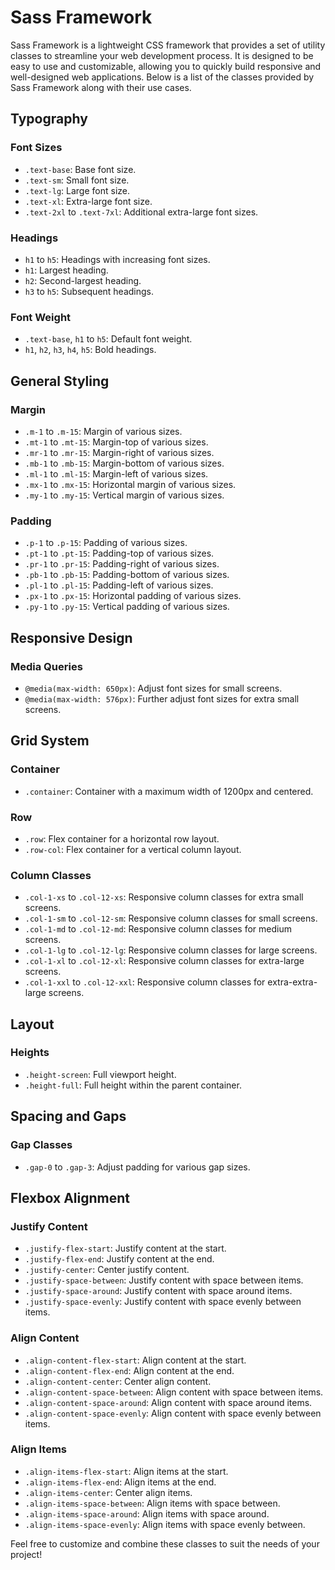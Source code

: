 # Sass Framework

Sass Framework is a lightweight CSS framework that provides a set of utility classes to streamline your web development process. It is designed to be easy to use and customizable, allowing you to quickly build responsive and well-designed web applications. Below is a list of the classes provided by Sass Framework along with their use cases.

## Typography

### Font Sizes
- `.text-base`: Base font size.
- `.text-sm`: Small font size.
- `.text-lg`: Large font size.
- `.text-xl`: Extra-large font size.
- `.text-2xl` to `.text-7xl`: Additional extra-large font sizes.

### Headings
- `h1` to `h5`: Headings with increasing font sizes.
- `h1`: Largest heading.
- `h2`: Second-largest heading.
- `h3` to `h5`: Subsequent headings.

### Font Weight
- `.text-base`, `h1` to `h5`: Default font weight.
- `h1`, `h2`, `h3`, `h4`, `h5`: Bold headings.

## General Styling

### Margin
- `.m-1` to `.m-15`: Margin of various sizes.
- `.mt-1` to `.mt-15`: Margin-top of various sizes.
- `.mr-1` to `.mr-15`: Margin-right of various sizes.
- `.mb-1` to `.mb-15`: Margin-bottom of various sizes.
- `.ml-1` to `.ml-15`: Margin-left of various sizes.
- `.mx-1` to `.mx-15`: Horizontal margin of various sizes.
- `.my-1` to `.my-15`: Vertical margin of various sizes.

### Padding
- `.p-1` to `.p-15`: Padding of various sizes.
- `.pt-1` to `.pt-15`: Padding-top of various sizes.
- `.pr-1` to `.pr-15`: Padding-right of various sizes.
- `.pb-1` to `.pb-15`: Padding-bottom of various sizes.
- `.pl-1` to `.pl-15`: Padding-left of various sizes.
- `.px-1` to `.px-15`: Horizontal padding of various sizes.
- `.py-1` to `.py-15`: Vertical padding of various sizes.

## Responsive Design

### Media Queries
- `@media(max-width: 650px)`: Adjust font sizes for small screens.
- `@media(max-width: 576px)`: Further adjust font sizes for extra small screens.

## Grid System

### Container
- `.container`: Container with a maximum width of 1200px and centered.

### Row
- `.row`: Flex container for a horizontal row layout.
- `.row-col`: Flex container for a vertical column layout.

### Column Classes
- `.col-1-xs` to `.col-12-xs`: Responsive column classes for extra small screens.
- `.col-1-sm` to `.col-12-sm`: Responsive column classes for small screens.
- `.col-1-md` to `.col-12-md`: Responsive column classes for medium screens.
- `.col-1-lg` to `.col-12-lg`: Responsive column classes for large screens.
- `.col-1-xl` to `.col-12-xl`: Responsive column classes for extra-large screens.
- `.col-1-xxl` to `.col-12-xxl`: Responsive column classes for extra-extra-large screens.

## Layout

### Heights
- `.height-screen`: Full viewport height.
- `.height-full`: Full height within the parent container.

## Spacing and Gaps

### Gap Classes
- `.gap-0` to `.gap-3`: Adjust padding for various gap sizes.

## Flexbox Alignment

### Justify Content
- `.justify-flex-start`: Justify content at the start.
- `.justify-flex-end`: Justify content at the end.
- `.justify-center`: Center justify content.
- `.justify-space-between`: Justify content with space between items.
- `.justify-space-around`: Justify content with space around items.
- `.justify-space-evenly`: Justify content with space evenly between items.

### Align Content
- `.align-content-flex-start`: Align content at the start.
- `.align-content-flex-end`: Align content at the end.
- `.align-content-center`: Center align content.
- `.align-content-space-between`: Align content with space between items.
- `.align-content-space-around`: Align content with space around items.
- `.align-content-space-evenly`: Align content with space evenly between items.

### Align Items
- `.align-items-flex-start`: Align items at the start.
- `.align-items-flex-end`: Align items at the end.
- `.align-items-center`: Center align items.
- `.align-items-space-between`: Align items with space between.
- `.align-items-space-around`: Align items with space around.
- `.align-items-space-evenly`: Align items with space evenly between.

Feel free to customize and combine these classes to suit the needs of your project!